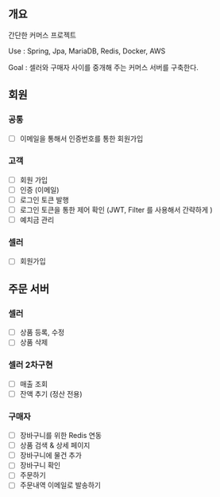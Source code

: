 ## 개요
간단한 커머스 프로젝트

Use : Spring, Jpa, MariaDB, Redis, Docker, AWS

Goal : 셀러와 구매자 사이를 중개해 주는 커머스 서버를 구축한다.


## 회원
### 공통
- [ ] 이메일을 통해서 인증번호를 통한 회원가입

### 고객
- [ ]  회원 가입
- [ ]  인증 (이메일)
- [ ]  로그인 토큰 발행
- [ ]  로그인 토큰을 통한 제어 확인 (JWT, Filter 를 사용해서 간략하게 )  
- [ ]  예치금 관리

### 셀러
- [ ]  회원가입


## 주문 서버

### 셀러
- [ ] 상품 등록, 수정
- [ ] 상품 삭제
### 셀러 2차구현
- [ ] 매출 조회
- [ ] 잔액 추기 (정산 전용)

### 구매자
- [ ] 장바구니를 위한 Redis 연동
- [ ] 상품 검색 & 상세 페이지
- [ ] 장바구니에 물건 추가
- [ ] 장바구니 확인
- [ ] 주문하기
- [ ] 주문내역 이메일로 발송하기
